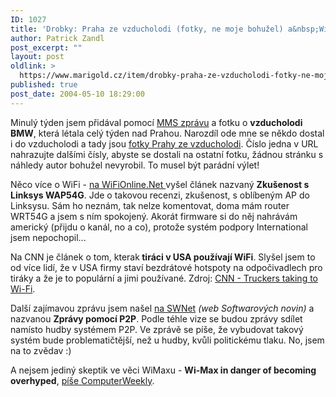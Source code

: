 ```yaml
---
ID: 1027
title: 'Drobky: Praha ze vzducholodi (fotky, ne moje bohužel) a&nbsp;WiFi drobnosti'
author: Patrick Zandl
post_excerpt: ""
layout: post
oldlink: >
  https://www.marigold.cz/item/drobky-praha-ze-vzducholodi-fotky-ne-moje-bohuzel-a-wifi-drobnosti
published: true
post_date: 2004-05-10 18:29:00
---
```

<p>
Minulý týden jsem přidával pomocí <A href="http://beta.marigold.cz/mms.html?cislo=40">MMS zprávu</A> a fotku o <STRONG>vzducholodi BMW</STRONG>, která létala celý týden nad Prahou. Narozdíl ode mne se někdo dostal i do vzducholodi a tady jsou <A href="http://web.dkm.cz/kislik/praha/1.jpg" target=_blank>fotky Prahy ze vzducholodi</A>. Číslo jedna v URL nahrazujte dalšími čísly, abyste se dostali na ostatní fotku, žádnou stránku s náhledy autor bohužel nevyrobil. To musel být parádní výlet!</p>

<p>
Něco více o WiFi - <A href="http://www.elity.cz/wifi/wifionline/view.php?cisloclanku=2004050701" target=_blank>na WiFiOnline.Net </A>vyšel článek nazvaný <STRONG>Zkušenost s Linksys WAP54G</STRONG>. Jde o takovou recenzi, zkušenost, s oblíbeným AP do Linksysu. Sám ho neznám, tak nelze komentovat, doma mám router WRT54G a jsem s ním spokojený. Akorát firmware si do něj nahrávám americký (přijdu o kanál, no a co), protože systém podpory International jsem nepochopil...</p>

<p>
Na CNN je článek o tom, kterak<STRONG> tiráci v USA používají WiFi</STRONG>. Slyšel jsem to od více lidí, že v USA firmy staví bezdrátové hotspoty na odpočivadlech pro tiráky a že je to populární a jimi používané. Zdroj: <A href="http://www.cnn.com/2004/TECH/internet/05/07/wi.fi.trucking.ap/index.html" target=_blank>CNN - Truckers taking to Wi-Fi</A>.</p>

<p>
Další zajímavou zprávu jsem našel <A href="http://swnet.cz/index.php?ID=20041" target=_blank>na SWNet</A> <EM>(web Softwarových novin)</EM> a nazvanou <STRONG>Zprávy pomocí P2P</STRONG>. Podle téhle vize se budou zprávy sdílet namísto hudby systémem P2P. Ve zprávě se píše, že vybudovat takový systém bude problematičtější, než u hudby, kvůli politickému tlaku. No, jsem na to zvědav :)</p>

<p>
A nejsem jediný&#160;skeptik ve věci WiMaxu - <STRONG>Wi-Max in danger of becoming overhyped</STRONG>, <A href="http://www.computerweekly.com/articles/article.asp?liArticleID=130285&amp;liArticleTypeID=20&amp;liCategoryID=1&amp;liChannelID=7&amp;liFlavourID=1&amp;sSearch=&amp;nPage=1" target=_blank>píše ComputerWeekly</A>.</p>
